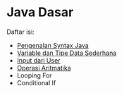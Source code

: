 # Java Dasar
Daftar isi:
* [Pengenalan Syntax Java](1-BasicSyntax.md)
* [Variable dan Tipe Data Sederhana](2-Variable.md)
* [Input dari User](3-UserInput.md)
* [Operasi Aritmatika](4-Aritmatika.md)
* Looping For
* Conditional If
